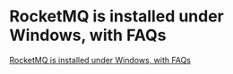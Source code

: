 # RocketMQ is installed under Windows, with FAQs
[RocketMQ is installed under Windows, with FAQs](https://aiwithcloud.com/2022/09/16/rocketmq_is_installed_under_windows_with_faqs/)